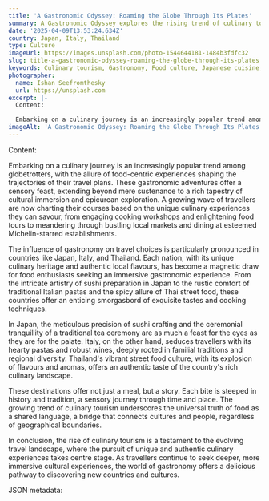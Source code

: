 ```yaml
---
title: 'A Gastronomic Odyssey: Roaming the Globe Through Its Plates'
summary: A Gastronomic Odyssey explores the rising trend of culinary tourism, focusing on the unique culinary experiences in Japan, Italy, and Thailand.
date: '2025-04-09T13:53:24.634Z'
country: Japan, Italy, Thailand
type: Culture
imageUrl: https://images.unsplash.com/photo-1544644181-1484b3fdfc32
slug: title-a-gastronomic-odyssey-roaming-the-globe-through-its-plates
keywords: Culinary tourism, Gastronomy, Food culture, Japanese cuisine, Italian cuisine, Thai cuisine, International, Worldwide, Global destinations, World travel, Destinations, Places to visit, Travel guide, Vacation spots, Best places
photographer:
  name: Ishan Seefromthesky
  url: https://unsplash.com
excerpt: |-
  Content: 

  Embarking on a culinary journey is an increasingly popular trend among globetrotters, with the allure of food-centric experiences... Explore Japan...
imageAlt: 'A Gastronomic Odyssey: Roaming the Globe Through Its Plates in Japan, Italy, Thailand - Culture Guide | Photo by Ishan See...'
---
```


Content: 

Embarking on a culinary journey is an increasingly popular trend among globetrotters, with the allure of food-centric experiences shaping the trajectories of their travel plans. These gastronomic adventures offer a sensory feast, extending beyond mere sustenance to a rich tapestry of cultural immersion and epicurean exploration. A growing wave of travellers are now charting their courses based on the unique culinary experiences they can savour, from engaging cooking workshops and enlightening food tours to meandering through bustling local markets and dining at esteemed Michelin-starred establishments.

The influence of gastronomy on travel choices is particularly pronounced in countries like Japan, Italy, and Thailand. Each nation, with its unique culinary heritage and authentic local flavours, has become a magnetic draw for food enthusiasts seeking an immersive gastronomic experience. From the intricate artistry of sushi preparation in Japan to the rustic comfort of traditional Italian pastas and the spicy allure of Thai street food, these countries offer an enticing smorgasbord of exquisite tastes and cooking techniques.

In Japan, the meticulous precision of sushi crafting and the ceremonial tranquillity of a traditional tea ceremony are as much a feast for the eyes as they are for the palate. Italy, on the other hand, seduces travellers with its hearty pastas and robust wines, deeply rooted in familial traditions and regional diversity. Thailand's vibrant street food culture, with its explosion of flavours and aromas, offers an authentic taste of the country's rich culinary landscape.

These destinations offer not just a meal, but a story. Each bite is steeped in history and tradition, a sensory journey through time and place. The growing trend of culinary tourism underscores the universal truth of food as a shared language, a bridge that connects cultures and people, regardless of geographical boundaries.

In conclusion, the rise of culinary tourism is a testament to the evolving travel landscape, where the pursuit of unique and authentic culinary experiences takes centre stage. As travellers continue to seek deeper, more immersive cultural experiences, the world of gastronomy offers a delicious pathway to discovering new countries and cultures.

JSON metadata:
